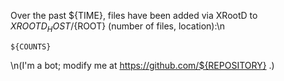 Over the past ${TIME}, files have been added via XRootD to ${XROOTD_HOST}/${ROOT} (number of files, location):\n
```
${COUNTS}
```
\n(I'm a bot; modify me at https://github.com/${REPOSITORY} .)
